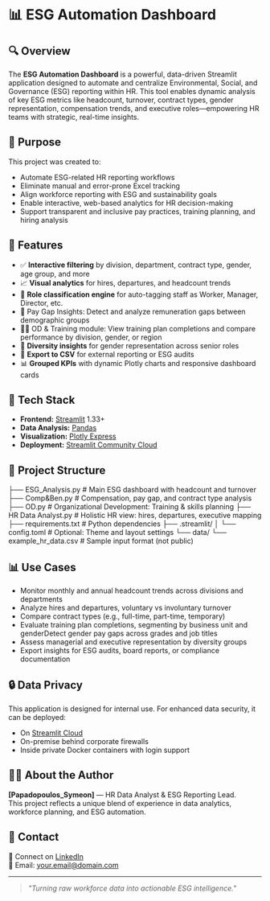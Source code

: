 # 📊 ESG Automation Dashboard

## 🔍 Overview
The **ESG Automation Dashboard** is a powerful, data-driven Streamlit application designed to automate and centralize Environmental, Social, and Governance (ESG) reporting within HR. This tool enables dynamic analysis of key ESG metrics like headcount, turnover, contract types, gender representation, compensation trends, and executive roles—empowering HR teams with strategic, real-time insights.

## 🎯 Purpose
This project was created to:
- Automate ESG-related HR reporting workflows
- Eliminate manual and error-prone Excel tracking
- Align workforce reporting with ESG and sustainability goals
- Enable interactive, web-based analytics for HR decision-making
- Support transparent and inclusive pay practices, training planning, and hiring analysis

## 🚀 Features
- ✅ **Interactive filtering** by division, department, contract type, gender, age group, and more  
- 📈 **Visual analytics** for hires, departures, and headcount trends  
- 🧠 **Role classification engine** for auto-tagging staff as Worker, Manager, Director, etc.
- 🧮 Pay Gap Insights: Detect and analyze remuneration gaps between demographic groups
- 🧑‍🏫 OD & Training module: View training plan completions and compare performance by division, gender, or region  
- 👥 **Diversity insights** for gender representation across senior roles  
- 💾 **Export to CSV** for external reporting or ESG audits  
- 📊 **Grouped KPIs** with dynamic Plotly charts and responsive dashboard cards

## 🧠 Tech Stack
- **Frontend:** [Streamlit](https://streamlit.io/) 1.33+
- **Data Analysis:** [Pandas](https://pandas.pydata.org/)
- **Visualization:** [Plotly Express](https://plotly.com/python/plotly-express/)
- **Deployment:** [Streamlit Community Cloud](https://streamlit.io/cloud)

## 📁 Project Structure
├── ESG_Analysis.py             # Main ESG dashboard with headcount and turnover
├── Comp&Ben.py                 # Compensation, pay gap, and contract type analysis
├── OD.py                       # Organizational Development: Training & skills planning
├── HR Data Analyst.py          # Holistic HR view: hires, departures, executive mapping
├── requirements.txt            # Python dependencies
├── .streamlit/
│   └── config.toml             # Optional: Theme and layout settings
└── data/
    └── example_hr_data.csv     # Sample input format (not public)


## 📊 Use Cases
- Monitor monthly and annual headcount trends across divisions and departments
- Analyze hires and departures, voluntary vs involuntary turnover
- Compare contract types (e.g., full-time, part-time, temporary)
- Evaluate training plan completions, segmenting by business unit and genderDetect gender pay gaps across grades and job titles
- Assess managerial and executive representation by diversity groups
- Export insights for ESG audits, board reports, or compliance documentation
  
## 🔒 Data Privacy
This application is designed for internal use. For enhanced data security, it can be deployed:
- On [Streamlit Cloud](https://esgautomation-6lucvjswyrkv3q5eadl9op.streamlit.app/OD)
- On-premise behind corporate firewalls
- Inside private Docker containers with login support

## 👨‍💼 About the Author
**[Papadopoulos_Symeon]** — HR Data Analyst & ESG Reporting Lead.  
This project reflects a unique blend of experience in data analytics, workforce planning, and ESG automation.

## 💬 Contact
📨 Connect on [LinkedIn](https://www.linkedin.com/in/symeon-papadopoulos-b242b1166/)  
📧 Email: your.email@domain.com

---

> _\"Turning raw workforce data into actionable ESG intelligence.\"_

